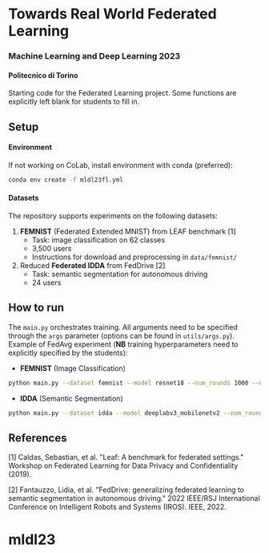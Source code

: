 # Towards Real World Federated Learning
### Machine Learning and Deep Learning 2023
#### Politecnico di Torino
Starting code for the Federated Learning project. Some functions are explicitly left blank for students to fill in.

## Setup
#### Environment
If not working on CoLab, install environment with conda (preferred): 
```bash 
conda env create -f mldl23fl.yml
```

#### Datasets
The repository supports experiments on the following datasets:
1. **FEMNIST** (Federated Extended MNIST) from LEAF benchmark [1]
   - Task: image classification on 62 classes
   - 3,500 users
   - Instructions for download and preprocessing in ```data/femnist/``` 
2. Reduced **Federated IDDA** from FedDrive [2]
   - Task: semantic segmentation for autonomous driving
   - 24 users

## How to run
The ```main.py``` orchestrates training. All arguments need to be specified through the ```args``` parameter (options can be found in ```utils/args.py```).
Example of FedAvg experiment (**NB** training hyperparameters need to explicitly specified by the students):

- **FEMNIST** (Image Classification)
```bash
python main.py --dataset femnist --model resnet18 --num_rounds 1000 --num_epochs 5 --clients_per_round 10 
```
- **IDDA** (Semantic Segmentation)
```bash
python main.py --dataset idda --model deeplabv3_mobilenetv2 --num_rounds 200 --num_epochs 2 --clients_per_round 8 
```

## References
[1] Caldas, Sebastian, et al. "Leaf: A benchmark for federated settings." Workshop on Federated Learning for Data Privacy and Confidentiality (2019). 

[2] Fantauzzo, Lidia, et al. "FedDrive: generalizing federated learning to semantic segmentation in autonomous driving." 2022 IEEE/RSJ International Conference on Intelligent Robots and Systems (IROS). IEEE, 2022.
# mldl23
